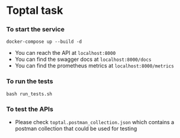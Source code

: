 # Toptal task


### To start the service

```
docker-compose up --build -d
```
- You can reach the API at `localhost:8000`
- You can find the swagger docs at `localhost:8000/docs`
- You can find the prometheus metrics at `localhost:8000/metrics`


### To run the tests
```
bash run_tests.sh
```

### To test the APIs
- Please check `toptal.postman_collection.json` which contains a postman collection that could be used for testing
